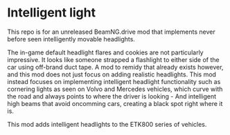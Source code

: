 # Intelligent light

This repo is for an unreleased BeamNG.drive mod that implements never before seen intelligently movable headlights. 

The in-game default headlight flares and cookies are not particularly impressive. It looks like someone strapped a flashlight to either side of the car using off-brand duct tape. A mod to remidy that already exists however, and this mod does not just focus on adding realistic headlights. This mod instead focuses on implementing intelligent headlight functionality such as cornering lights as seen on Volvo and Mercedes vehicles, which curve with the road and always points to where the driver is looking - And intelligent high beams that avoid oncomming cars, creating a black spot right where it is. 

This mod adds intelligent headlights to the ETK800 series of vehicles.
